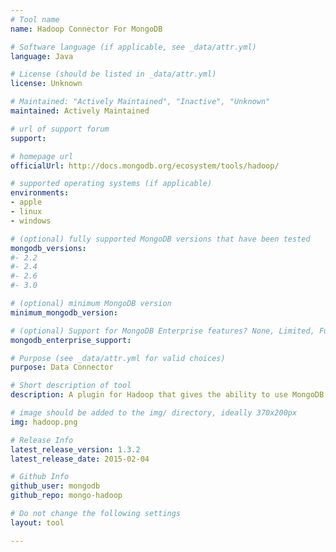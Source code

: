 ```yaml
---
# Tool name
name: Hadoop Connector For MongoDB

# Software language (if applicable, see _data/attr.yml)
language: Java

# License (should be listed in _data/attr.yml)
license: Unknown

# Maintained: "Actively Maintained", "Inactive", "Unknown"
maintained: Actively Maintained

# url of support forum
support: 

# homepage url
officialUrl: http://docs.mongodb.org/ecosystem/tools/hadoop/

# supported operating systems (if applicable)
environments:
- apple
- linux
- windows

# (optional) fully supported MongoDB versions that have been tested
mongodb_versions:
#- 2.2
#- 2.4
#- 2.6
#- 3.0

# (optional) minimum MongoDB version
minimum_mongodb_version:

# (optional) Support for MongoDB Enterprise features? None, Limited, Full
mongodb_enterprise_support: 

# Purpose (see _data/attr.yml for valid choices)
purpose: Data Connector

# Short description of tool
description: A plugin for Hadoop that gives the ability to use MongoDB as an input source and/or an output source.

# image should be added to the img/ directory, ideally 370x200px
img: hadoop.png

# Release Info
latest_release_version: 1.3.2
latest_release_date: 2015-02-04

# Github Info
github_user: mongodb
github_repo: mongo-hadoop

# Do not change the following settings
layout: tool

---
```


